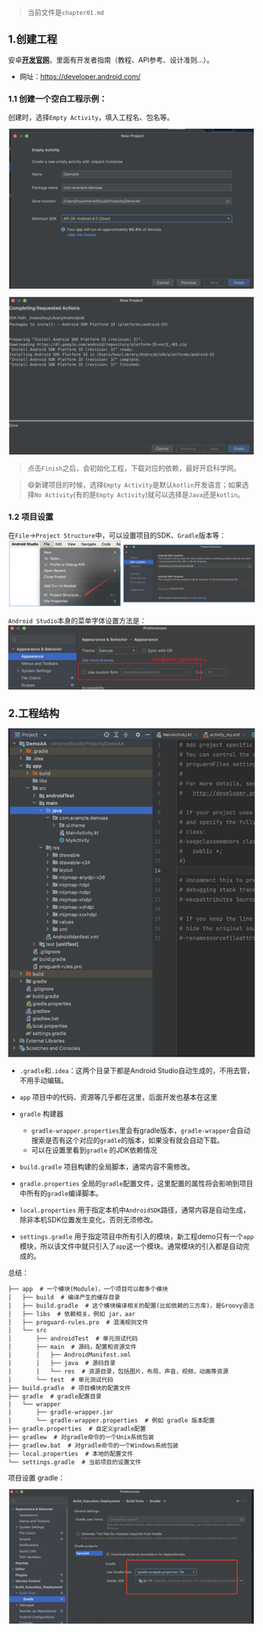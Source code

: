 > 当前文件是`chapter01.md`

## 1.创建工程

安卓[**开发官网**](https://developer.android.com/)，里面有开发者指南（教程、API参考、设计准则...）。

- 网址：https://developer.android.com/


### 1.1 创建一个空白工程示例：

创建时，选择`Empty Activity`，填入工程名、包名等。

<p align="center">
  <img src="./image/0001.png" width="500" alt="HouWan">
</p>

<p align="center">
  <img src="./image/0002.png" width="500" alt="HouWan">
</p>

> 点击`Finish`之后，会初始化工程，下载对应的依赖，最好开启科学网。

> 😄新建项目的时候，选择`Empty Activity`是默认`kotlin`开发语言；如果选择`No Activity`(有的是`Empty Activity`)就可以选择是`Java`还是`kotlin`。

### 1.2 项目设置

在`File`->`Project Structure`中，可以设置项目的SDK、`Gradle`版本等：
![Project Structure](image/0010.png)

`Android Studio`本身的菜单字体设置方法是：
![font](image/0011.png)

## 2.工程结构

<p align="center">
  <img src="./image/0003.png" width="600" alt="HouWan">
</p>

- `.gradle`和`.idea`：这两个目录下都是Android Studio自动生成的，不用去管，不用手动编辑。
- `app` 项目中的代码、资源等几乎都在这里，后面开发也基本在这里
- `gradle` 构建器
  - `gradle-wrapper.properties`里会有gradle版本，`gradle-wrapper`会自动搜索是否有这个对应的`gradle`的版本，如果没有就会自动下载。
  - 可以在设置里看到`gradle` 的JDK依赖情况

- `build.gradle` 项目构建的全局脚本，通常内容不需修改。
- `gradle.properties` 全局的`gradle`配置文件，这里配置的属性将会影响到项目中所有的`gradle`编译脚本。
- `local.properties` 用于指定本机中`AndroidSDK`路径，通常内容是自动生成，除非本机SDK位置发生变化，否则无须修改。
- `settings.gradle` 用于指定项目中所有引入的模块，新工程demo只有一个`app`模块，所以该文件中就只引入了`app`这一个模块。通常模块的引入都是自动完成的。

总结：
```
├── app  # 一个模块(Module)，一个项目可以都多个模块
│   ├── build  # 编译产生的缓存目录
│   ├── build.gradle  # 这个模块编译相关的配置(比如依赖的三方库)，是Groovy语法
│   ├── libs  # 依赖相关，例如 jar，aar
│   ├── proguard-rules.pro  # 混淆规则文件
│   └── src
│       ├── androidTest  # 单元测试代码
│       ├── main  # 源码，配置和资源文件
│       │   ├── AndroidManifest.xml
│       │   ├── java  # 源码目录
│       │   └── res  # 资源目录，包括图片，布局，声音，视频，动画等资源
│       └── test  # 单元测试代码
├── build.gradle  # 项目模块的配置文件
├── gradle  # gradle配置目录
│   └── wrapper
│       ├── gradle-wrapper.jar
│       └── gradle-wrapper.properties  # 例如 gradle 版本配置
├── gradle.properties  # 自定义gradle配置
├── gradlew  # 对gradle命令的一个Unix系统包装
├── gradlew.bat  # 对gradle命令的一个Windows系统包装
├── local.properties  # 本地的配置文件
└── settings.gradle  # 当前项目的设置文件
```

项目设置 gradle：

<p align="center">
  <img src="./image/0005.png" width="500" alt="HouWan">
</p>







